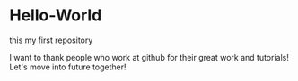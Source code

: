 # Hello-World
this my first repository

I want to thank people who work at github for their great work and tutorials!
Let's move into future together!
